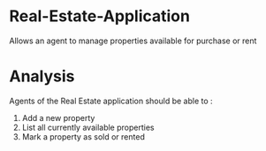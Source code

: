 # Real-Estate-Application
Allows an agent to manage properties available for purchase or rent

# Analysis
Agents of the Real Estate application should be able to :
1. Add a new property
2. List all currently available properties
3. Mark a property as sold or rented
